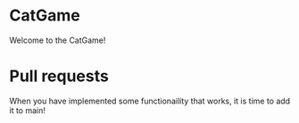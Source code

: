 # CatGame
Welcome to the CatGame!

# Pull requests #
When you have implemented some functionaility that works, it is time to add it to main!